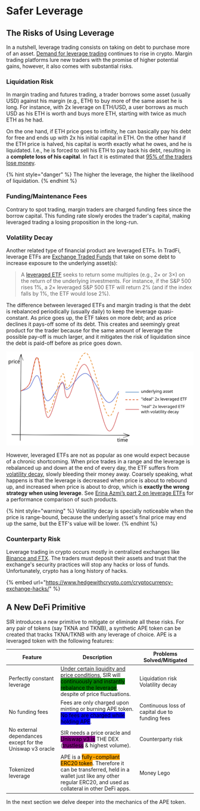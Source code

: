 # Safer Leverage

## The Risks of Using Leverage

In a nutshell, leverage trading consists on taking on debt to purchase more of an asset. [Demand for leverage trading](https://finance.yahoo.com/news/ethereum-based-leverage-trading-protocol-162512422.html) continues to rise in crypto. Margin trading platforms lure new traders with the promise of higher potential gains, however, it also comes with substantial risks.

### Liquidation Risk

In margin trading and futures trading, a trader borrows some asset (usually USD) against his margin (e.g., ETH) to buy more of the same asset he is long. For instance, with 2x leverage on ETH/USD, a user borrows as much USD as his ETH is worth and buys more ETH, starting with twice as much ETH as he had.

On the one hand, if ETH price goes to infinity, he can basically pay his debt for free and ends up with 2x his initial capital in ETH. On the other hand if the ETH price is halved, his capital is worth exactly what he owes, and he is liquidated. I.e., he is forced to sell his ETH to pay back his debt, resulting in a **complete loss of his capital**.  In fact it is estimated that [95% of the traders lose money](https://cointelegraph.com/news/day-trading-bitcoin-why-95-of-traders-lose-money-and-fail).

{% hint style="danger" %}
The higher the leverage, the higher the likelihood of liquidation.
{% endhint %}

### Funding/Maintenance Fees

Contrary to spot trading, margin traders are charged funding fees since the borrow capital. This funding rate slowly erodes the trader's capital, making leveraged trading a losing proposition in the long-run.

### Volatility Decay

Another related type of financial product are leveraged ETFs. In TradFi, leverage ETFs are [Exchange Traded Funds](https://www.investopedia.com/terms/e/etf.asp) that take on some debt to increase exposure to the underlying asset(s):

> A [leveraged ETF](https://www.investopedia.com/terms/l/leveraged-etf.asp) seeks to return some multiples (e.g., 2× or 3×) on the return of the underlying investments. For instance, if the S\&P 500 rises 1%, a 2× leveraged S\&P 500 ETF will return 2% (and if the index falls by 1%, the ETF would lose 2%).

The difference between leveraged ETFs and margin trading is that the debt is rebalanced periodically (usually daily) to keep the leverage quasi-constant. As price goes up, the ETF takes on more debt; and as price declines it pays-off some of its debt. This creates and seemingly great product for the trader because for the same amount of leverage the possible pay-off is much larger, and it mitigates the risk of liquidation since the debt is paid-off before as price goes down.

<img src="../../.gitbook/assets/file.drawing.svg" alt="Made up example of the effects of volatility decay on leveraged ETFs" class="gitbook-drawing">

However, leveraged ETFs are not as popular as one would expect because of a chronic shortcoming. When price trades in a range and the leverage is rebalanced up and down at the end of every day, the ETF suffers from [volatility decay](https://www.coingecko.com/buzz/part-1-introduction-to-crypto-leveraged-etf), slowly bleeding their money away. Coarsely speaking, what happens is that the leverage is decreased when price is about to rebound up, and increased when price is about to drop, which is **exactly the wrong strategy when using leverage**. See [Erina Azmi’s part 2 on leverage ETFs](https://www.coingecko.com/buzz/part-2-deep-dive-into-decentralized-leveraged-etfs) for a performance comparison of such products.

{% hint style="warning" %}
Volatility decay is specially noticeable when the price is range-bound, because the underlying asset's final price may end up the same, but the ETF's value will be lower.
{% endhint %}

### Counterparty Risk

Leverage trading in crypto occurs mostly in centralized exchanges like [Binance and FTX](https://coinmarketcap.com/rankings/exchanges/derivatives/). The traders must deposit their assets and trust that the exchange's security practices will stop any hacks or loss of funds. Unfortunately, crypto has a long history of hacks.&#x20;

{% embed url="https://www.hedgewithcrypto.com/cryptocurrency-exchange-hacks/" %}

## A New DeFi Primitive

SIR introduces a new primitive to mitigate or eliminate all these risks. For any pair of tokens (say TKNA and TKNB), a synthetic APE token can be created that tracks TKNA/TKNB with any leverage of choice. APE is a leveraged token with the following features:

| Feature                                                  | Description                                                                                                                                                                                                                                               | Problems Solved/Mitigated                      |
| -------------------------------------------------------- | --------------------------------------------------------------------------------------------------------------------------------------------------------------------------------------------------------------------------------------------------------- | ---------------------------------------------- |
| Perfectly constant leverage                              | [Under certain liquidity and price conditions](../../the-protocol/leverage-rebalancing/price-stability-range.md), SIR will <mark style="background-color:green;">continuously and instantly rebalance the leverage</mark>, despite of price fluctuations. | <p>Liquidation risk<br>Volatility decay</p>    |
| No funding fees                                          | Fees are only charged upon minting or burning APE token. <mark style="background-color:blue;">No fees are charged while holding APE</mark>.                                                                                                               | Continuous loss of capital due to funding fees |
| No external dependances except for the Uniswap v3 oracle | SIR needs a price oracle and <mark style="background-color:purple;">Uniswap v3 is</mark> THE DEX (<mark style="background-color:purple;">trustless</mark> & highest volume).                                                                              | Counterparty risk                              |
| Tokenized leverage                                       | APE is a <mark style="background-color:orange;">fully-compliant ERC20 token</mark>. Therefore it can be transferred, held in a wallet just like any other regular ERC20, and used as collateral in other DeFi apps.                                       | Money Lego                                     |

In the next section we delve deeper into the mechanics of the APE token.
